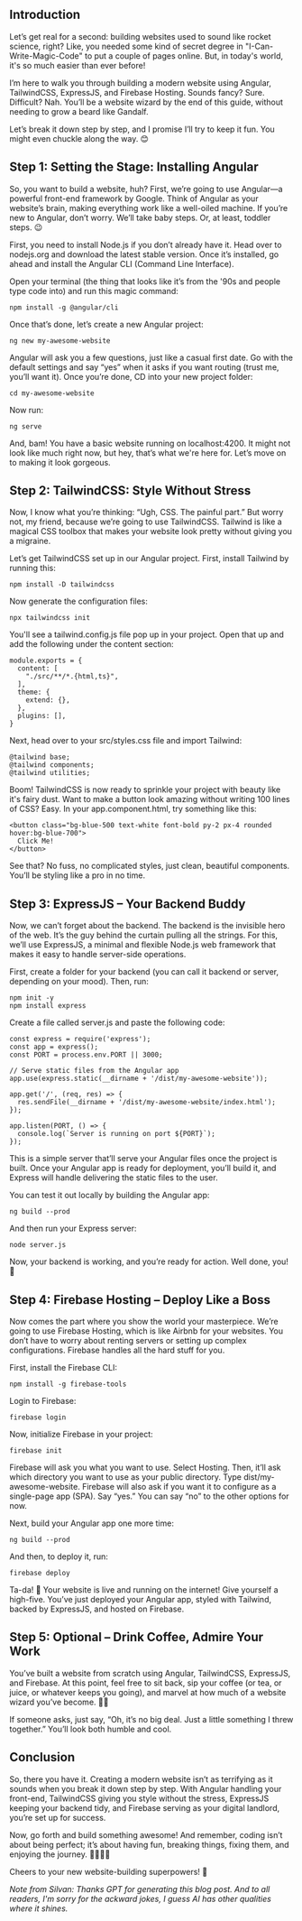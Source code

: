 ## Introduction
Let’s get real for a second: building websites used to sound like rocket science, right? Like, you needed some kind of secret degree in "I-Can-Write-Magic-Code" to put a couple of pages online. But, in today's world, it's so much easier than ever before!

I’m here to walk you through building a modern website using Angular, TailwindCSS, ExpressJS, and Firebase Hosting. Sounds fancy? Sure. Difficult? Nah. You’ll be a website wizard by the end of this guide, without needing to grow a beard like Gandalf.

Let’s break it down step by step, and I promise I’ll try to keep it fun. You might even chuckle along the way. 😊

## Step 1: Setting the Stage: Installing Angular
So, you want to build a website, huh? First, we’re going to use Angular—a powerful front-end framework by Google. Think of Angular as your website’s brain, making everything work like a well-oiled machine. If you’re new to Angular, don’t worry. We’ll take baby steps. Or, at least, toddler steps. 😉

First, you need to install Node.js if you don’t already have it. Head over to nodejs.org and download the latest stable version. Once it’s installed, go ahead and install the Angular CLI (Command Line Interface).

Open your terminal (the thing that looks like it’s from the '90s and people type code into) and run this magic command:

`npm install -g @angular/cli`

Once that’s done, let’s create a new Angular project:

`ng new my-awesome-website`

Angular will ask you a few questions, just like a casual first date. Go with the default settings and say “yes” when it asks if you want routing (trust me, you’ll want it). Once you’re done, CD into your new project folder:

`cd my-awesome-website`

Now run:

`ng serve`

And, bam! You have a basic website running on localhost:4200. It might not look like much right now, but hey, that’s what we're here for. Let’s move on to making it look gorgeous.

## Step 2: TailwindCSS: Style Without Stress
Now, I know what you’re thinking: “Ugh, CSS. The painful part.” But worry not, my friend, because we’re going to use TailwindCSS. Tailwind is like a magical CSS toolbox that makes your website look pretty without giving you a migraine.

Let’s get TailwindCSS set up in our Angular project. First, install Tailwind by running this:

`npm install -D tailwindcss`

Now generate the configuration files:

`npx tailwindcss init`

You'll see a tailwind.config.js file pop up in your project. Open that up and add the following under the content section:

```
module.exports = {
  content: [
    "./src/**/*.{html,ts}",
  ],
  theme: {
    extend: {},
  },
  plugins: [],
}
```

Next, head over to your src/styles.css file and import Tailwind:

```
@tailwind base;
@tailwind components;
@tailwind utilities;
```

Boom! TailwindCSS is now ready to sprinkle your project with beauty like it's fairy dust. Want to make a button look amazing without writing 100 lines of CSS? Easy. In your app.component.html, try something like this:

```
<button class="bg-blue-500 text-white font-bold py-2 px-4 rounded hover:bg-blue-700">
  Click Me!
</button>
```

See that? No fuss, no complicated styles, just clean, beautiful components. You’ll be styling like a pro in no time.

## Step 3: ExpressJS – Your Backend Buddy
Now, we can’t forget about the backend. The backend is the invisible hero of the web. It’s the guy behind the curtain pulling all the strings. For this, we’ll use ExpressJS, a minimal and flexible Node.js web framework that makes it easy to handle server-side operations.

First, create a folder for your backend (you can call it backend or server, depending on your mood). Then, run:

```
npm init -y
npm install express
```

Create a file called server.js and paste the following code:

```
const express = require('express');
const app = express();
const PORT = process.env.PORT || 3000;

// Serve static files from the Angular app
app.use(express.static(__dirname + '/dist/my-awesome-website'));

app.get('/', (req, res) => {
  res.sendFile(__dirname + '/dist/my-awesome-website/index.html');
});

app.listen(PORT, () => {
  console.log(`Server is running on port ${PORT}`);
});
```

This is a simple server that’ll serve your Angular files once the project is built. Once your Angular app is ready for deployment, you’ll build it, and Express will handle delivering the static files to the user.

You can test it out locally by building the Angular app:


`ng build --prod`

And then run your Express server:

`node server.js`

Now, your backend is working, and you’re ready for action. Well done, you! 🎉

## Step 4: Firebase Hosting – Deploy Like a Boss
Now comes the part where you show the world your masterpiece. We’re going to use Firebase Hosting, which is like Airbnb for your websites. You don’t have to worry about renting servers or setting up complex configurations. Firebase handles all the hard stuff for you.

First, install the Firebase CLI:

`npm install -g firebase-tools`

Login to Firebase:

`firebase login`

Now, initialize Firebase in your project:


`firebase init`

Firebase will ask you what you want to use. Select Hosting. Then, it’ll ask which directory you want to use as your public directory. Type dist/my-awesome-website. Firebase will also ask if you want it to configure as a single-page app (SPA). Say “yes.” You can say “no” to the other options for now.

Next, build your Angular app one more time:

`ng build --prod`

And then, to deploy it, run:

`firebase deploy`

Ta-da! 🎉 Your website is live and running on the internet! Give yourself a high-five. You’ve just deployed your Angular app, styled with Tailwind, backed by ExpressJS, and hosted on Firebase.

## Step 5: Optional – Drink Coffee, Admire Your Work
You’ve built a website from scratch using Angular, TailwindCSS, ExpressJS, and Firebase. At this point, feel free to sit back, sip your coffee (or tea, or juice, or whatever keeps you going), and marvel at how much of a website wizard you’ve become. 🧙‍♂️

If someone asks, just say, “Oh, it’s no big deal. Just a little something I threw together.” You’ll look both humble and cool.

## Conclusion
So, there you have it. Creating a modern website isn’t as terrifying as it sounds when you break it down step by step. With Angular handling your front-end, TailwindCSS giving you style without the stress, ExpressJS keeping your backend tidy, and Firebase serving as your digital landlord, you’re set up for success.

Now, go forth and build something awesome! And remember, coding isn’t about being perfect; it’s about having fun, breaking things, fixing them, and enjoying the journey. 👩‍💻👨‍💻

Cheers to your new website-building superpowers! 🥳

*Note from Silvan: Thanks GPT for generating this blog post. And to all readers, I'm sorry for the ackward jokes, I guess AI has other qualities where it shines.*